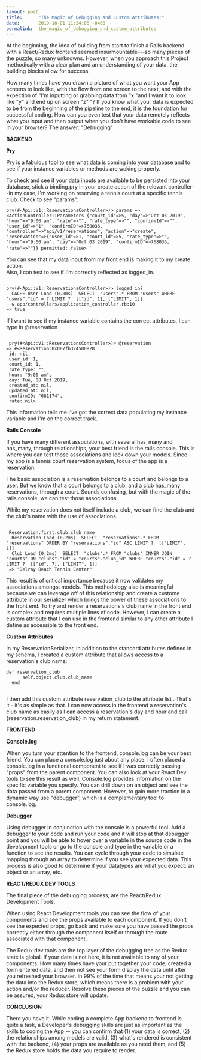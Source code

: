 ```yaml
---
layout: post
title:      "The Magic of Debugging and Custom Attributes!"
date:       2019-10-01 11:34:08 -0400
permalink:  the_magic_of_debugging_and_custom_attributes
---
```



At the beginning, the idea of building from start to finish a Rails backend with a React/Redux frontend seemed insurmountable---so many pieces of the puzzle, so many unknowns. However, when you approach this Project methodically with a clear plan and an understanding of your data,  the building blocks allow for success.

How many times have you drawn a picture of what you want your App screens to look like, with the flow from one screen to the next, and with the expection of "I'm inputting or grabbing data from "x "and I want it to look like "y" and end up on screen "z" "?  If you know what your data is expected to be from the beginning of the pipeline to the end, it is the foundation for successful coding.  How can you even test that your data remotely reflects what you input and then output when you don't have workable code to see in your browser?  The answer:  "Debugging"



 **BACKEND**
 
 **Pry**


Pry is a fabulous tool to see what data is coming into your database and to see if your instance variables or methods are woking properly.

To check and see if your data inputs are available to be persisted into your database, stick a binding.pry in your create action of the relevant controller--in my case, I'm working on reserving a tennis court at a specific tennis club. Check to see "params": 

``pry(#<Api::V1::ReservationsController>)> params
=> <ActionController::Parameters {"court_id"=>5, "day"=>"Oct 03 2019", "hour"=>"9:00 am", "rate"=>"", "rate_type"=>"", "confirmId"=>"", "user_id"=>"1", "confirmID"=>768036, "controller"=>"api/v1/reservations", "action"=>"create", "reservation"=>{"user_id"=>1, "court_id"=>5, "rate_type"=>"", "hour"=>"9:00 am", "day"=>"Oct 03 2019", "confirmID"=>768036, "rate"=>""}} permitted: false>``
``



You can see that my data input from my front end is making it to my create action.  
Also, I can test to see if I'm correctly reflected as logged_in.

```

pry(#<Api::V1::ReservationsController>)> logged_in?
  CACHE User Load (0.0ms)  SELECT  "users".* FROM "users" WHERE "users"."id" = ? LIMIT ?  [["id", 1], ["LIMIT", 1]]
  ↳ app/controllers/application_controller.rb:10
=> true

```

If I want to see if my instance variable contains the correct attributes, I can type in @reservation 


```

 pry(#<Api::V1::ReservationsController>)> @reservation
=> #<Reservation:0x007fb324500828
 id: nil,
 user_id: 1,
 court_id: 1,
 rate_type: "",
 hour: "9:00 am",
 day: Tue, 08 Oct 2019,
 created_at: nil,
 updated_at: nil,
 confirmID: "681174",
 rate: nil>

```

This information tells me I've got the correct data populating my instance variable and I'm on the correct track.


**Rails Console**

If you have many different associations, with several has_many and has_many, through relationships, your best friend is the rails console.  This is where you can test those associations and lock down your models.  Since my app is a tennis court reservation system, focus of the app is a reservation. 

The basic association is a reservation belongs to a court and belongs to a user.  But we know that a court belongs to a club, and a club has_many reservations, through a court. Sounds confusing, but with the magic of the rails console, we can test those associations.

While my reservation does not itself include a club, we can find the club and the club's name with the use of associations.

```

 Reservation.first.club.club_name
  Reservation Load (0.2ms)  SELECT  "reservations".* FROM "reservations" ORDER BY "reservations"."id" ASC LIMIT ?  [["LIMIT", 1]]
  Club Load (0.2ms)  SELECT  "clubs".* FROM "clubs" INNER JOIN "courts" ON "clubs"."id" = "courts"."club_id" WHERE "courts"."id" = ? LIMIT ?  [["id", 7], ["LIMIT", 1]]
 => "Delray Beach Tennis Center" 

```


This result is of critical importance because it now validates my associations amongst models.   This methodology also is meaningful because we can leverage off of this relationship and create a custome attribute in our serializer which brings the power of these associations to the front end.  To try and render a reservations's club name in the front end is complex and requires multiple lines of code.  However, I can create a custom attribute that I can use  in the frontend similar to any other attribute I define as accessible to the front end.

**Custom Attributes**

In my ReservationSerializer, in addition to the standard attributes defined in my schema, I created a custom attribute that allows access to a reservation's club name:

```
def reservation_club
      self.object.club.club_name
  end


```

I then add this custom attribute  reservation_club to the attribute list .  That's it - it's as simple as that.  I  can now access in the frontend a reservation's club name as easily as I can access a reservation's day and hour  and call {reservation.reservation_club} in my return statement.





**FRONTEND**


 **Console.log**

When you turn your attention to the frontend, console.log can be your best friend.   You can place a console.log just about any place.  I often placed a console.log in a functional component to see if  I was correctly passing "props" from the parent component.  You can also look at your React Dev tools to see this result as well. Console.log provides information on the specific variable you specify.  You can drill down on an object and see the data passed from a parent component.  However, to gain more traction in a dynamic way use "debugger", which is a  complementary tool to console.log.



**Debugger**

Using debugger in conjunction with the console is a powerful tool. Add a debugger to your code and run your code and it will stop at that debugger point  and you will be able to hover over a variable in the source code in the development tools or go to the console and type in the variable or  a function to see the results.  You can cycle through your code to simulate mapping through an array to determine if you see your expected data.  This process is also good to determine if your datatypes are what you expect:  an object or an array, etc.


**REACT/REDUX DEV TOOLS**

The final piece of the debugging process, are the React/Redux Development Tools.

When using React Development tools you can see the flow of your components and see the props available to each component.  If you don't see the expected props, go back and make sure you have passed the props correctly either through the component itself or through the route associated with that component.
 
The Redux dev tools are the top layer of the debugging tree as the Redux state is global.  If your data is not here, it is not available to any of your components.  How many times have your put together your code, created a form entered data, and then not see your form display the data until after you refreshed your browser.  In 99% of the time that means your not getting the data into the Redux store, which means there is a problem with your action and/or the reducer.  Resolve these pieces of the puzzle and you can be assured, your Redux store will update.


**CONCLUSION**

There you have it.  While coding a complete App backend to frontend is quite a task, a Developer's debugging skills are just as important as the skills to coding the App -- you can confirm that (1) your data is correct, (2) the relationships among models are valid, (3) what's rendered is consistent with the backend, (4) your props are available as you need them, and (5) the Redux store holds the data you require to render.





